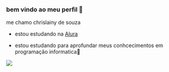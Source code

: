 ### bem vindo ao meu perfil 💙

me chamo chrislainy de souza

- estou estudando na [Alura](https://www.alura.com.br)

- estou estudando para aprofundar meus conhcecimentos em programação informatica💙

![](https://media1.tenor.com/m/MTl2RygQbPIAAAAC/billie-billie-eilish.gif)


